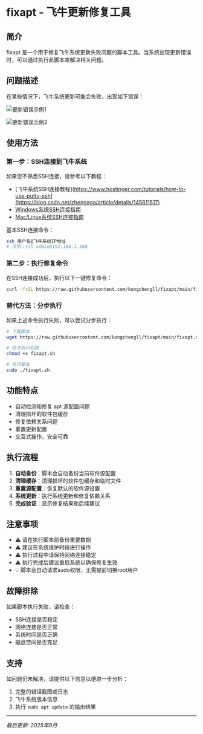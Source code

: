 # fixapt - 飞牛更新修复工具

## 简介

fixapt 是一个用于修复飞牛系统更新失败问题的脚本工具。当系统出现更新错误时，可以通过执行此脚本来解决相关问题。

## 问题描述

在某些情况下，飞牛系统更新可能会失败，出现如下错误：

![更新错误示例1](https://github.com/user-attachments/assets/d3a87fd5-6513-4d23-8b9e-6f76ee8e8d56)

![更新错误示例2](https://github.com/user-attachments/assets/b449c850-dc37-4210-869a-2f02411b7285)

## 使用方法

### 第一步：SSH连接到飞牛系统
如果您不熟悉SSH连接，请参考以下教程：
- [飞牛系统SSH连接教程](https://www.hostinger.com/tutorials/how-to-use-putty-ssh](https://blog.csdn.net/zhengaga/article/details/145811517)
- [Windows系统SSH连接指南]([https://www.hostinger.com/tutorials/how-to-use-putty-ssh](https://blog.csdn.net/zhengaga/article/details/145811517))
- [Mac/Linux系统SSH连接指南]([https://www.hostinger.com/tutorials/ssh/basic-ssh-commands](https://zhuanlan.zhihu.com/p/1929105535367636231))

基本SSH连接命令：
```bash
ssh 用户名@飞牛系统IP地址
# 示例：ssh admin@192.168.1.100
```

### 第二步：执行修复命令
在SSH连接成功后，执行以下一键修复命令：

```bash
curl -fsSL https://raw.githubusercontent.com/kongchengll/fixapt/main/fixapt.sh | sudo bash
```

### 替代方法：分步执行
如果上述命令执行失败，可以尝试分步执行：

```bash
# 下载脚本
wget https://raw.githubusercontent.com/kongchengll/fixapt/main/fixapt.sh

# 给予执行权限
chmod +x fixapt.sh

# 执行脚本
sudo ./fixapt.sh
```

## 功能特点

- 自动检测和修复 apt 源配置问题
- 清理损坏的软件包缓存
- 修复依赖关系问题
- 重置更新配置
- 交互式操作，安全可靠

## 执行流程

1. **自动备份**：脚本会自动备份当前软件源配置
2. **清理缓存**：清理损坏的软件包缓存和临时文件
3. **重置源配置**：恢复默认的软件源设置
4. **系统更新**：执行系统更新和修复依赖关系
5. **完成验证**：显示修复结果和后续建议

## 注意事项

- ⚠️ 请在执行脚本前备份重要数据
- ⚠️ 建议在系统维护时段进行操作
- ⚠️ 执行过程中请保持网络连接稳定
- ⚠️ 执行完成后建议重启系统以确保修复生效
- 💡 脚本会自动请求sudo权限，无需提前切换root用户

## 故障排除

如果脚本执行失败，请检查：
- SSH连接是否稳定
- 网络连接是否正常
- 系统时间是否正确
- 磁盘空间是否充足

## 支持

如问题仍未解决，请提供以下信息以便进一步分析：
1. 完整的错误截图或日志
2. 飞牛系统版本信息
3. 执行 `sudo apt update` 的输出结果

---

*最后更新: 2025年9月*
